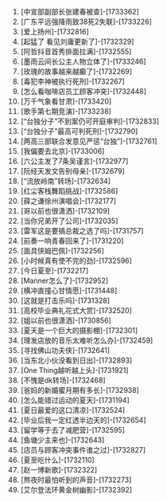 
1. [中宣部副部长张建春被查]-[1733362]
1. [广东平远强降雨致38死2失联]-[1733226]
1. [爱上扬州]-[1732816]
1. [起猛了 看见刘庸更新了]-[1732329]
1. [阿哲抖音首秀排面拉满]-[1732555]
1. [墨雨云间长公主人物立体了]-[1733246]
1. [玫瑰的故事越来越癫了]-[1732269]
1. [毒犯李神被执行死刑]-[1732267]
1. [怎么看咖啡店员工顾客冲突]-[1732448]
1. [万千气象看甘肃]-[1733420]
1. [歌手第七期竞演]-[1733238]
1. [“台独分子”不到案仍可开庭审判]-[1732833]
1. [“台独分子”最高可判死刑]-[1732790]
1. [两高三部联合发意见严惩“台独”]-[1732761]
1. [我偏要去北京]-[1733006]
1. [六公主发了7条吴谨言]-[1732977]
1. [阮经天发文告别母亲]-[1732679]
1. [“流放岭南”转场]-[1732634]
1. [红尘客栈舞蹈挑战]-[1732586]
1. [薛之谦徐州演唱会]-[1732177]
1. [哥以前也很潇洒]-[1732109]
1. [当你兄弟开了公司]-[1732035]
1. [雷军这是要搞总裁之选了吗]-[1731757]
1. [前奏一响青春回来了]-[1731220]
1. [面具侠姆巴佩]-[1732256]
1. [小时候真有使不完的劲]-[1732596]
1. [今日夏至]-[1732217]
1. [Manner怎么了]-[1732952]
1. [横冲直撞心甘情愿]-[1731448]
1. [这就是打击乐吗]-[1731328]
1. [高校毕业典礼花式大赏]-[1732520]
1. [姐以前也很潇洒]-[1730856]
1. [夏天是一个巨大的摄影棚]-[1732301]
1. [理发店放的音乐太难听怎么办]-[1732459]
1. [寻找佛山功夫侠]-[1732641]
1. [当东北小伙没看到日出]-[1732893]
1. [One Thing越听越上头]-[1731921]
1. [不愧是dk转场]-[1732468]
1. [爸妈的新婚蜜月期有多长]-[1732938]
1. [怎么能错过运动的夏天]-[1731194]
1. [夏日最爱的这口清凉]-[1732524]
1. [毕业后我一定红透半边天的]-[1732654]
1. [留学等于去了减肥营]-[1732595]
1. [鱼塘少主来也]-[1732643]
1. [店员与顾客冲突事件谁之过]-[1732827]
1. [夏至吃什么]-[1732110]
1. [赵一博新歌]-[1732322]
1. [熬夜时最怕听到的声音]-[1732273]
1. [艾尔登法环黄金树幽影]-[1732392]